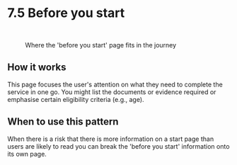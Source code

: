 # 7.5 Before you start

<figure><img src="../../../../@site/static/img/Before you start page.png" alt=""><figcaption></figcaption></figure>

<figure><img src="../../../../@site/static/img/Before you start.png" alt=""><figcaption><p>Where the 'before you start' page fits in the journey</p></figcaption></figure>

## How it works

This page focuses the user's attention on what they need to complete the service in one go. You might list the documents or evidence required or emphasise certain eligibility criteria (e.g., age).

## **When to use this pattern**

When there is a risk that there is more information on a start page than users are likely to read you can break the 'before you start' information onto its own page.

